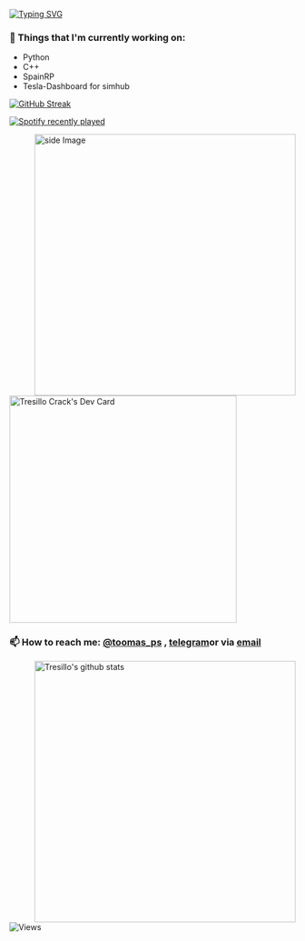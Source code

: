 [![Typing SVG](https://readme-typing-svg.herokuapp.com?color=%2336BCF7&vCenter=true&lines=Hello+to+my+profile;Here+you+can+find+my+projects+;Make+sure+to+follow+and+fork)](https://git.io/typing-svg)

### 💼  Things that I'm currently working on: 
  * Python
  * C++
  * SpainRP
  * Tesla-Dashboard for simhub


[![GitHub Streak](https://github-readme-streak-stats.herokuapp.com?user=Tresillo2017&theme=gruvbox&date_format=M%20j%5B%2C%20Y%5D)](https://git.io/streak-stats)

[![Spotify recently played](https://spotify-recently-played-readme.vercel.app/api?user=penalos)](https://open.spotify.com/user/penalos)

<img src="https://github.com/JoykishanSharma/JoykishanSharma/blob/master/life_balance.gif" alt="side Image" align="right" width="460" height="auto" />

<a href="https://app.daily.dev/tresillo"><img src="https://api.daily.dev/devcards/cbf42823244f43b681edf87c36f04552.png?r=s8a" width="400" alt="Tresillo Crack's Dev Card"/></a>



### 📫 How to reach me: [@toomas_ps](https://twitter.com/toomas_ps) , [telegram](https://t.me/TresilloCrack)or via [email](mailto:tomas_ps@onmail.com)
<p>
 <a href="https://gitstats.me/Tresillo2017">
  <img width="460" height="auto" align="right" alt="Tresillo's github stats" 
         src="https://github-readme-stats.vercel.app/api?username=tresillo2017&show_icons=true&theme=algolia&count_private=true&include_all_commits=true" />
<a>

 
![Views](https://komarev.com/ghpvc/?username=tresillo2017)
